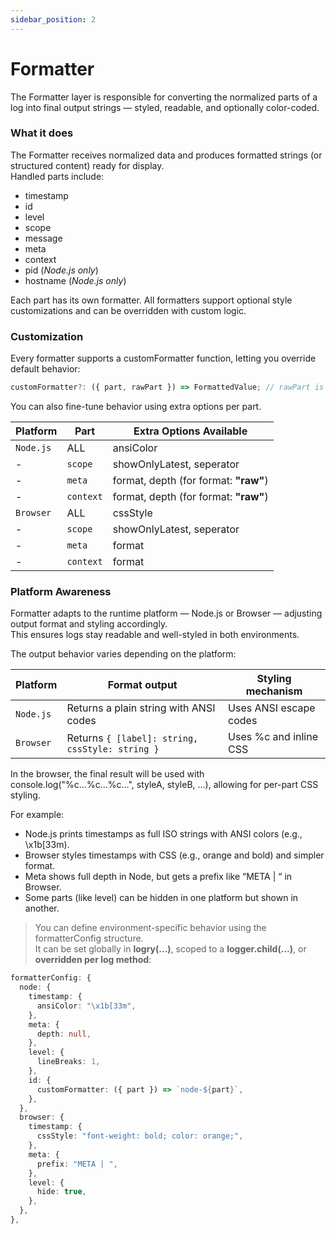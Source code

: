 ```yaml
---
sidebar_position: 2
---
```


# Formatter

The Formatter layer is responsible for converting the normalized parts of a log into final output strings — styled, readable, and optionally color-coded.

### What it does

The Formatter receives normalized data and produces formatted strings (or structured content) ready for display.  
Handled parts include:

- timestamp
- id
- level
- scope
- message
- meta
- context
- pid (_Node.js only_)
- hostname (_Node.js only_)

Each part has its own formatter. All formatters support optional style customizations and can be overridden with custom logic.

### Customization

Every formatter supports a customFormatter function, letting you override default behavior:

```typescript
customFormatter?: ({ part, rawPart }) => FormattedValue; // rawPart is not normalized
```

You can also fine-tune behavior using extra options per part.

| Platform  | Part      | Extra Options Available               |
| --------- | --------- | ------------------------------------- |
| `Node.js` | ALL       | ansiColor                             |
| -         | `scope`   | showOnlyLatest, seperator             |
| -         | `meta`    | format, depth (for format: **"raw"**) |
| -         | `context` | format, depth (for format: **"raw"**) |
| `Browser` | ALL       | cssStyle                              |
| -         | `scope`   | showOnlyLatest, seperator             |
| -         | `meta`    | format                                |
| -         | `context` | format                                |

### Platform Awareness

Formatter adapts to the runtime platform — Node.js or Browser — adjusting output format and styling accordingly.  
This ensures logs stay readable and well-styled in both environments.

The output behavior varies depending on the platform:

| Platform  | Format output                                   | Styling mechanism      |
| --------- | ----------------------------------------------- | ---------------------- |
| `Node.js` | Returns a plain string with ANSI codes          | Uses ANSI escape codes |
| `Browser` | Returns `{ [label]: string, cssStyle: string }` | Uses %c and inline CSS |

In the browser, the final result will be used with console.log("%c...%c...%c...", styleA, styleB, ...), allowing for per-part CSS styling.

For example:

- Node.js prints timestamps as full ISO strings with ANSI colors (e.g., \x1b[33m).
- Browser styles timestamps with CSS (e.g., orange and bold) and simpler format.
- Meta shows full depth in Node, but gets a prefix like “META | “ in Browser.
- Some parts (like level) can be hidden in one platform but shown in another.

> You can define environment-specific behavior using the formatterConfig structure.  
> It can be set globally in **logry(...)**, scoped to a **logger.child(...)**, or **overridden per log method**:

```typeScript
formatterConfig: {
  node: {
    timestamp: {
      ansiColor: "\x1b[33m",
    },
    meta: {
      depth: null,
    },
    level: {
      lineBreaks: 1,
    },
    id: {
      customFormatter: ({ part }) => `node-${part}`,
    },
  },
  browser: {
    timestamp: {
      cssStyle: "font-weight: bold; color: orange;",
    },
    meta: {
      prefix: "META | ",
    },
    level: {
      hide: true,
    },
  },
},
```
